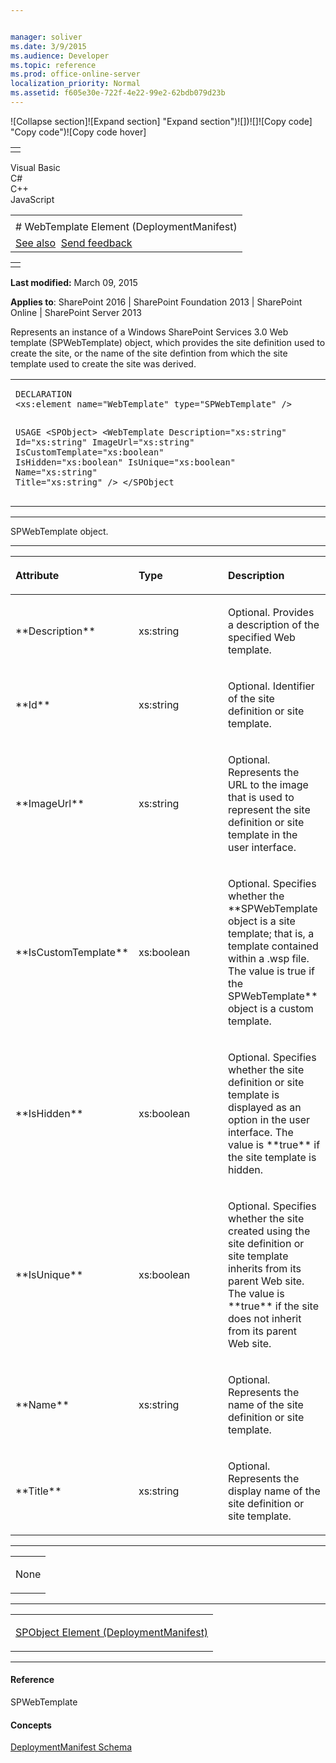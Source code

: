 ```yaml
---


manager: soliver
ms.date: 3/9/2015
ms.audience: Developer
ms.topic: reference
ms.prod: office-online-server
localization_priority: Normal
ms.assetid: f605e30e-722f-4e22-99e2-62bdb079d23b
---
```


![Collapse
section]![Expand
section] "Expand section")![]()![])![]![]()![Copy
code] "Copy code")![Copy code
hover]
<table>
<tbody>
<tr class="odd">
<td align="left"></td>
</tr>
</tbody>
</table>

Visual Basic  
C\#  
C++  
JavaScript  

<table>
<tbody>
<tr class="odd">
<td align="left"><span id="runningHeaderText"></span></td>
</tr>
<tr class="even">
<td align="left"># WebTemplate Element (DeploymentManifest)</td>
</tr>
<tr class="odd">
<td align="left"><a href="#seeAlsoToggle">See also</a>  <span id="headfeedbackarea" class="feedbackhead"><a href="javascript:SubmitFeedback(&#39;docthis@Microsoft.com&#39;,&#39;&#39;,&#39;&#39;,&#39;&#39;,&#39;1.0.18082.1225&#39;,&#39;%0\dThank%20you%20for%20your%20feedback.%20The%20developer%20writing%20teams%20use%20your%20feedback%20to%20improve%20documentation.%20While%20we%20are%20reviewing%20your%20feedback,%20we%20may%20send%20you%20e-mail%20to%20ask%20for%20clarification%20or%20feedback%20on%20a%20solution.%20We%20do%20not%20use%20your%20e-mail%20address%20for%20any%20other%20purpose%20and%20we%20delete%20it%20after%20we%20finish%20our%20review.%0\AFor%20further%20information%20about%20the%20privacy%20policies%20of%20Microsoft,%20please%20see%20http://privacy.microsoft.com/en-us/default.aspx.%0\A%0\d&#39;,&#39;Customer%20feedback&#39;);">Send feedback</a></span></td>
</tr>
</tbody>
</table>

<table>
<colgroup>
<col width="100%" />
</colgroup>
<tbody>
<tr class="odd">
<td align="left"></td>
</tr>
</tbody>
</table>

**Last modified:** March 09, 2015

**Applies to**: SharePoint 2016 | SharePoint Foundation 2013 |
SharePoint Online | SharePoint Server 2013

Represents an instance of a Windows SharePoint Services 3.0 Web template
(<span sdata="cer" target="T:Microsoft.SharePoint.SPWebTemplate"><span
class="nolink">SPWebTemplate</span></span>) object, which provides the
site definition used to create the site, or the name of the site
defintion from which the site template used to create the site was
derived.

<span codelanguage="other"></span>
<table>
<colgroup>
<col width="100%" />
</colgroup>
<tbody>
<tr class="odd">
<td align="left"><pre><code>DECLARATION
&lt;xs:element name=&quot;WebTemplate&quot; type=&quot;SPWebTemplate&quot; /&gt;

USAGE
&lt;SPObject&gt;
        &lt;WebTemplate
                Description=&quot;xs:string&quot;
                Id=&quot;xs:string&quot;
                ImageUrl=&quot;xs:string&quot;
                IsCustomTemplate=&quot;xs:boolean&quot;
                IsHidden=&quot;xs:boolean&quot;
                IsUnique=&quot;xs:boolean&quot;
                Name=&quot;xs:string&quot;
                Title=&quot;xs:string&quot;
        /&gt;
&lt;/SPObject</code></pre></td>
</tr>
</tbody>
</table>


-----------------------------------------------------------------------------------------------------------------------------------------------------------------------------------------

<span sdata="cer" target="T:Microsoft.SharePoint.SPWebTemplate"><span
class="nolink">SPWebTemplate</span></span> object.


-----------------------------------------------------------------------------------------------------------------------------------------------------------------------------------------------

<table>
<colgroup>
<col width="33%" />
<col width="33%" />
<col width="33%" />
</colgroup>
<thead>
<tr class="header">
<th align="left"><p>Attribute</p></th>
<th align="left"><p>Type</p></th>
<th align="left"><p>Description</p></th>
</tr>
</thead>
<tbody>
<tr class="odd">
<td align="left"><p>**Description**</p></td>
<td align="left"><p>xs:string</p></td>
<td align="left"><p>Optional. Provides a description of the specified Web template.</p></td>
</tr>
<tr class="even">
<td align="left"><p>**Id**</p></td>
<td align="left"><p>xs:string</p></td>
<td align="left"><p>Optional. Identifier of the site definition or site template.</p></td>
</tr>
<tr class="odd">
<td align="left"><p>**ImageUrl**</p></td>
<td align="left"><p>xs:string</p></td>
<td align="left"><p>Optional. Represents the URL to the image that is used to represent the site definition or site template in the user interface.</p></td>
</tr>
<tr class="even">
<td align="left"><p>**IsCustomTemplate**</p></td>
<td align="left"><p>xs:boolean</p></td>
<td align="left"><p>Optional. Specifies whether the **SPWebTemplate</span> object is a site template; that is, a template contained within a .wsp file. The value is <span class="keyword">true</span> if the <span class="keyword">SPWebTemplate** object is a custom template.</p></td>
</tr>
<tr class="odd">
<td align="left"><p>**IsHidden**</p></td>
<td align="left"><p>xs:boolean</p></td>
<td align="left"><p>Optional. Specifies whether the site definition or site template is displayed as an option in the user interface. The value is **true** if the site template is hidden.</p></td>
</tr>
<tr class="even">
<td align="left"><p>**IsUnique**</p></td>
<td align="left"><p>xs:boolean</p></td>
<td align="left"><p>Optional. Specifies whether the site created using the site definition or site template inherits from its parent Web site. The value is **true** if the site does not inherit from its parent Web site.</p></td>
</tr>
<tr class="odd">
<td align="left"><p>**Name**</p></td>
<td align="left"><p>xs:string</p></td>
<td align="left"><p>Optional. Represents the name of the site definition or site template.</p></td>
</tr>
<tr class="even">
<td align="left"><p>**Title**</p></td>
<td align="left"><p>xs:string</p></td>
<td align="left"><p>Optional. Represents the display name of the site definition or site template.</p></td>
</tr>
</tbody>
</table>


---------------------------------------------------------------------------------------------------------------------------------------------------------------------------------------------------

<table>
<colgroup>
<col width="100%" />
</colgroup>
<tbody>
<tr class="odd">
<td align="left"><p>None</p></td>
</tr>
</tbody>
</table>


----------------------------------------------------------------------------------------------------------------------------------------------------------------------------------------------------

<table>
<colgroup>
<col width="100%" />
</colgroup>
<tbody>
<tr class="odd">
<td align="left"><p><span sdata="link"><a href="spobject-element-deploymentmanifest.md">SPObject Element (DeploymentManifest)</a></span></p></td>
</tr>
</tbody>
</table>


-------------------------------------------------------------------------------------------------------------------------------------------------------------------------------------------

#### Reference

<span sdata="cer" target="T:Microsoft.SharePoint.SPWebTemplate"><span
class="nolink">SPWebTemplate</span></span>

#### Concepts

[DeploymentManifest
Schema](deploymentmanifest-schema.md)</span>








